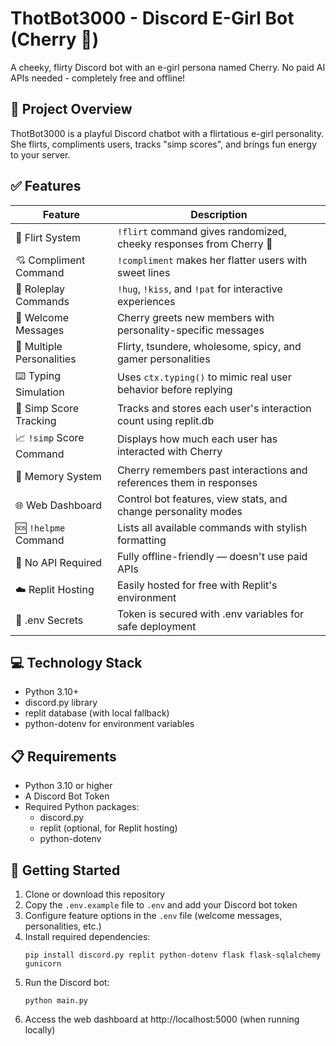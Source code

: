 # ThotBot3000 - Discord E-Girl Bot (Cherry 🍒)

A cheeky, flirty Discord bot with an e-girl persona named Cherry. No paid AI APIs needed - completely free and offline!

## 🧠 Project Overview

ThotBot3000 is a playful Discord chatbot with a flirtatious e-girl personality. She flirts, compliments users, tracks "simp scores", and brings fun energy to your server.

## ✅ Features

| Feature | Description |
|---------|-------------|
| 💬 Flirt System | `!flirt` command gives randomized, cheeky responses from Cherry 🍒 |
| 💘 Compliment Command | `!compliment` makes her flatter users with sweet lines |
| 🤗 Roleplay Commands | `!hug`, `!kiss`, and `!pat` for interactive experiences |
| 👋 Welcome Messages | Cherry greets new members with personality-specific messages |
| 🌈 Multiple Personalities | Flirty, tsundere, wholesome, spicy, and gamer personalities |
| ⌨️ Typing Simulation | Uses `ctx.typing()` to mimic real user behavior before replying |
| 💖 Simp Score Tracking | Tracks and stores each user's interaction count using replit.db |
| 📈 `!simp` Score Command | Displays how much each user has interacted with Cherry |
| 🧠 Memory System | Cherry remembers past interactions and references them in responses |
| 🌐 Web Dashboard | Control bot features, view stats, and change personality modes |
| 🆘 `!helpme` Command | Lists all available commands with stylish formatting |
| 🔐 No API Required | Fully offline-friendly — doesn't use paid APIs |
| ☁️ Replit Hosting | Easily hosted for free with Replit's environment |
| 🔐 .env Secrets | Token is secured with .env variables for safe deployment |

## 💻 Technology Stack

- Python 3.10+
- discord.py library
- replit database (with local fallback)
- python-dotenv for environment variables

## 📋 Requirements

- Python 3.10 or higher
- A Discord Bot Token
- Required Python packages:
  - discord.py
  - replit (optional, for Replit hosting)
  - python-dotenv

## 🚀 Getting Started

1. Clone or download this repository
2. Copy the `.env.example` file to `.env` and add your Discord bot token
3. Configure feature options in the `.env` file (welcome messages, personalities, etc.)
4. Install required dependencies:
   ```
   pip install discord.py replit python-dotenv flask flask-sqlalchemy gunicorn
   ```
5. Run the Discord bot:
   ```
   python main.py
   ```
6. Access the web dashboard at http://localhost:5000 (when running locally)
   